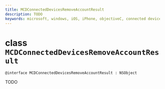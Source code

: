 ```yaml
---
title: MCDConnectedDevicesRemoveAccountResult
description: TODO
keywords: microsoft, windows, iOS, iPhone, objectiveC, connected devices, Project Rome
---
```


# class `MCDConnectedDevicesRemoveAccountResult` 

```
@interface MCDConnectedDevicesRemoveAccountResult : NSObject
```  
TODO

```